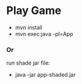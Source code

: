 # Play Game
* mvn install
* mvn exec:java -pl=App

### Or

run shade jar file:

* java -jar app-shaded.jar